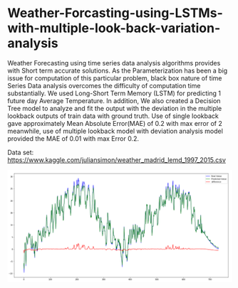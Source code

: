 # Weather-Forcasting-using-LSTMs-with-multiple-look-back-variation-analysis

  Weather Forecasting using time series data analysis algorithms provides with Short term accurate solutions. As the Parameterization has been a big issue for computation of this particular problem, black box nature of time Series Data analysis overcomes the difficulty of computation time substantially. We used Long-Short Term Memory (LSTM) for predicting 1 future day Average Temperature. In addition, We also created a Decision Tree model to analyze and fit the output with the deviation in the multiple lookback outputs of train data with ground truth. Use of single lookback gave approximately Mean Absolute Error(MAE) of 0.2 with max error of 2 meanwhile, use of multiple lookback model with deviation analysis model provided the MAE of 0.01 with max Error 0.2.


Data set:
https://www.kaggle.com/juliansimon/weather_madrid_lemd_1997_2015.csv

![GitHub Logo](/Images/Capture.PNG)
